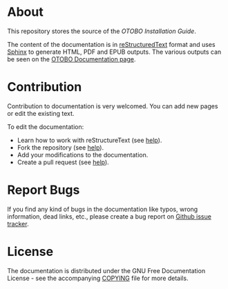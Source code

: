 About
=====

This repository stores the source of the _OTOBO Installation Guide_.

The content of the documentation is in [reStructuredText](https://en.wikipedia.org/wiki/ReStructuredText) format and uses [Sphinx](https://www.sphinx-doc.org) to generate HTML, PDF and EPUB outputs. The various outputs can be seen on the [OTOBO Documentation page](https://doc.otobo.org/).


Contribution
============

Contribution to documentation is very welcomed. You can add new pages or edit the existing text.

To edit the documentation:

* Learn how to work with reStructureText (see [help](http://docutils.sourceforge.net/rst.html)).
* Fork the repository (see [help](https://help.github.com/articles/fork-a-repo/)).
* Add your modifications to the documentation.
* Create a pull request (see [help](https://help.github.com/articles/creating-a-pull-request-from-a-fork/)).

Report Bugs
===========

If you find any kind of bugs in the documentation like typos, wrong information, dead links, etc., please create a bug report on [Github issue tracker](https://github.com/RotherOSS/doc-otobo-installation/issues).


License
=======

The documentation is distributed under the GNU Free Documentation License - see the accompanying [COPYING](COPYING) file for more details.
